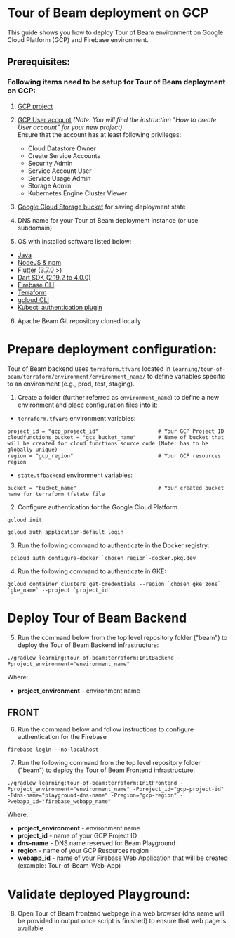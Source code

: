 <!--
    Licensed to the Apache Software Foundation (ASF) under one
    or more contributor license agreements.  See the NOTICE file
    distributed with this work for additional information
    regarding copyright ownership.  The ASF licenses this file
    to you under the Apache License, Version 2.0 (the
    "License"); you may not use this file except in compliance
    with the License.  You may obtain a copy of the License at

      http://www.apache.org/licenses/LICENSE-2.0

    Unless required by applicable law or agreed to in writing,
    software distributed under the License is distributed on an
    "AS IS" BASIS, WITHOUT WARRANTIES OR CONDITIONS OF ANY
    KIND, either express or implied.  See the License for the
    specific language governing permissions and limitations
    under the License.
-->
# Tour of Beam deployment on GCP
This guide shows you how to deploy Tour of Beam environment on Google Cloud Platform (GCP) and Firebase environment.

## Prerequisites:

### Following items need to be setup for Tour of Beam deployment on GCP:
1. [GCP project](https://cloud.google.com/resource-manager/docs/creating-managing-projects)
2. [GCP User account](https://cloud.google.com/appengine/docs/standard/access-control?tab=python) _(Note: You will find the instruction "How to create User account" for your new project)_<br>
   Ensure that the account has at least following privileges:
   - Cloud Datastore Owner
   - Create Service Accounts
   - Security Admin
   - Service Account User
   - Service Usage Admin
   - Storage Admin
   - Kubernetes Engine Cluster Viewer

3. [Google Cloud Storage bucket](https://cloud.google.com/storage/docs/creating-buckets) for saving deployment state

4. DNS name for your Tour of Beam deployment instance (or use subdomain)

5. OS with installed software listed below:

* [Java](https://adoptopenjdk.net/)
* [NodeJS & npm](https://docs.npmjs.com/downloading-and-installing-node-js-and-npm/)
* [Flutter (3.7.0 >)](https://docs.flutter.dev/get-started/install)
* [Dart SDK (2.19.2 to 4.0.0)](https://dart.dev/get-dart)
* [Firebase CLI](https://docs.docker.com/engine/install/)
* [Terraform](https://www.terraform.io/downloads)
* [gcloud CLI](https://cloud.google.com/sdk/docs/install-sdk)
* [Kubectl authentication plugin](https://cloud.google.com/blog/products/containers-kubernetes/kubectl-auth-changes-in-gke)

6. Apache Beam Git repository cloned locally

# Prepare deployment configuration:
Tour of Beam backend uses `terraform.tfvars` located in `learning/tour-of-beam/terraform/environment/environment_name/` to define variables specific to an environment (e.g., prod, test, staging).<br>
1. Create a folder (further referred as `environment_name`) to define a new environment and place configuration files into it:

* `terraform.tfvars` environment variables:
```
project_id = "gcp_project_id"                   # Your GCP Project ID
cloudfunctions_bucket = "gcs_bucket_name"       # Name of bucket that will be created for cloud functions source code (Note: has to be globally unique)
region = "gcp_region"                           # Your GCP resources region

```
* `state.tfbackend` environment variables:
```
bucket = "bucket_name"                          # Your created bucket name for terraform tfstate file
```
2. Configure authentication for the Google Cloud Platform
```
gcloud init
```
```
gcloud auth application-default login
```

3. Run the following command to authenticate in the Docker registry:
```
 gcloud auth configure-docker `chosen_region`-docker.pkg.dev
```
4. Run the following command to authenticate in GKE:
```
gcloud container clusters get-credentials --region `chosen_gke_zone` `gke_name` --project `project_id`
```

# Deploy Tour of Beam Backend
5. Run the command below from the top level repository folder ("beam") to deploy the Tour of Beam Backend infrastructure:
```
./gradlew learning:tour-of-beam:terraform:InitBackend -Pproject_environment="environment_name"
```
Where:
- **project_environment** - environment name

## FRONT

6. Run the command below and follow instructions to configure authentication for the Firebase
```
firebase login --no-localhost
```

7. Run the following command from the top level repository folder ("beam") to deploy the Tour of Beam Frontend infrastructure:
```
./gradlew learning:tour-of-beam:terraform:InitFrontend -Pproject_environment="environment_name" -Pproject_id="gcp-project-id" -Pdns-name="playground-dns-name" -Pregion="gcp-region" -Pwebapp_id="firebase_webapp_name" 
```
Where:
- **project_environment** - environment name
- **project_id** - name of your GCP Project ID
- **dns-name** - DNS name reserved for Beam Playground
- **region** - name of your GCP Resources region
- **webapp_id** - name of your Firebase Web Application that will be created (example: Tour-of-Beam-Web-App)

# Validate deployed Playground:
8. Open Tour of Beam frontend webpage in a web browser (dns name will be provided in output once script is finished) to ensure that web page is available